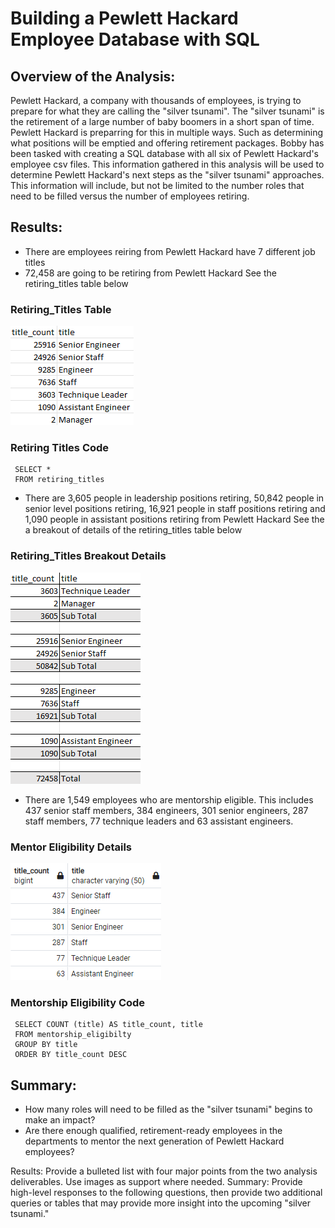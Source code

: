 # Building a Pewlett Hackard Employee Database with SQL

## Overview of the Analysis:
Pewlett Hackard, a company with thousands of employees, is trying to prepare for what they are calling the "silver tsunami". The "silver tsunami" is the retirement of a large number of baby boomers in a short span of time. Pewlett Hackard is preparring for this in multiple ways. Such as determining what positions will be emptied and offering retirement packages. Bobby has been tasked with creating a SQL database with all six of Pewlett Hackard's employee csv files. This information gathered in this analysis will be used to determine Pewlett Hackard's next steps as the "silver tsunami" approaches. This information will include, but not be limited to the number roles that need to be filled versus the number of employees retiring.


## Results:
- There are employees reiring from Pewlett Hackard have 7 different job titles
- 72,458 are going to be retiring from Pewlett Hackard 
     See the retiring_titles table below
     
### Retiring_Titles Table
 ![title&title_count.png](https://github.com/AprilVilmin/Pewlett-Hackard-Analysis./blob/main/title%26title_count.png)    

### Retiring Titles Code
     SELECT *
     FROM retiring_titles
     
- There are 3,605 people in leadership positions retiring, 50,842 people in senior level positions retiring, 16,921 people in staff positions retiring and 1,090 people in assistant positions retiring from Pewlett Hackard
     See the a breakout of details of the retiring_titles table below
     
### Retiring_Titles Breakout Details
![titles&counts&subtotals.png](https://github.com/AprilVilmin/Pewlett-Hackard-Analysis./blob/main/titles%26counts%26subtotals.png)


- There are 1,549 employees who are mentorship eligible. This includes 437 senior staff members, 384 engineers, 301 senior engineers, 287 staff members, 77 technique leaders and 63 assistant engineers.

### Mentor Eligibility Details
![MENTORSHIP_ELIG.png](https://github.com/AprilVilmin/Pewlett-Hackard-Analysis./blob/main/MENTORSHIP_ELIG.png)

### Mentorship Eligibility Code


     SELECT COUNT (title) AS title_count, title
     FROM mentorship_eligibilty
     GROUP BY title
     ORDER BY title_count DESC



## Summary:

- How many roles will need to be filled as the "silver tsunami" begins to make an impact?
- Are there enough qualified, retirement-ready employees in the departments to mentor the next generation of Pewlett Hackard employees?



Results: Provide a bulleted list with four major points from the two analysis deliverables. Use images as support where needed.
Summary: Provide high-level responses to the following questions, then provide two additional queries or tables that may provide more insight into the upcoming "silver tsunami."

